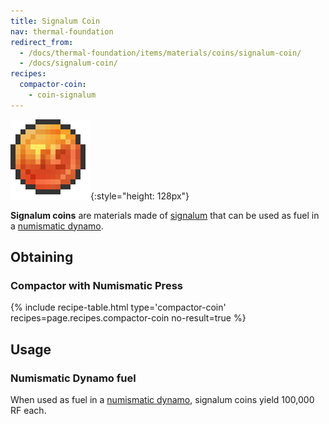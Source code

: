 ```yaml
---
title: Signalum Coin
nav: thermal-foundation
redirect_from:
  - /docs/thermal-foundation/items/materials/coins/signalum-coin/
  - /docs/signalum-coin/
recipes:
  compactor-coin:
    - coin-signalum
---
```


![Signalum coin](/assets/images/thermal-foundation/coin-signalum.png){:style="height: 128px"}


**Signalum coins** are materials made of [signalum](/docs/thermal-foundation/signalum-ingot/) that
can be used as fuel in a [numismatic dynamo](/docs/thermal-expansion/numismatic-dynamo/).


Obtaining
---------

### Compactor with Numismatic Press
{% include recipe-table.html type='compactor-coin' recipes=page.recipes.compactor-coin no-result=true %}


Usage
-----

### Numismatic Dynamo fuel
When used as fuel in a [numismatic dynamo](/docs/thermal-expansion/numismatic-dynamo/), signalum
coins yield 100,000 RF each.
